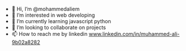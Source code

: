 - 👋 Hi, I’m @mohammedaliem
- 👀 I’m interested in web developing
- 🌱 I’m currently learning javascript python
- 💞️ I’m looking to collaborate on projects
- 📫 How to reach me by linkedin www.linkedin.com/in/muhammed-ali-9b02a8282

<!---
mohammedaliem/mohammedaliem is a ✨ special ✨ repository because its `README.md` (this file) appears on your GitHub profile.
You can click the Preview link to take a look at your changes.
--->
